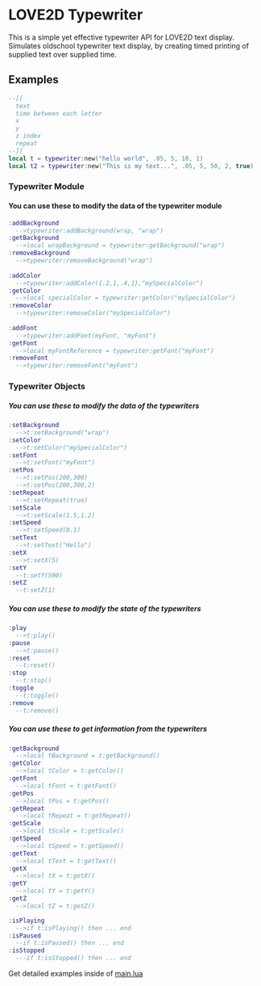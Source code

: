 # __LOVE2D Typewriter__
This is a simple yet effective typewriter API for LOVE2D text display.<br>
Simulates oldschool typewriter text display, by creating timed printing of supplied text over supplied time.

## Examples
```lua 
--[[
  text
  time between each letter
  x
  y
  z index
  repeat
--]]
local t = typewriter:new("hello world", .05, 5, 10, 1)
local t2 = typewriter:new("This is my text...", .05, 5, 50, 2, true)
```
### Typewriter Module
#### You can use these to modify the data of the typewriter module<br>
```lua
:addBackground
  -->typewriter:addBackground(wrap, "wrap")
:getBackground
  -->local wrapBackground = typewriter:getBackground("wrap")
:removeBackground
  -->typewriter:removeBackground("wrap")
  
:addColor
  -->typewriter:addColor({.2,1,.4,1},"mySpecialColor")
:getColor
  -->local specialColor = typewriter:getColor("mySpecialColor")
:removeColor
  -->typewriter:removeColor("mySpecialColor")
  
:addFont
  -->typewriter:addFont(myFont, "myFont")
:getFont
  -->local myFontReference = typewriter:getFont("myFont")
:removeFont
  -->typewriter:removeFont("myFont")
```
### Typewriter Objects
##### You can use these to modify the data of the typewriters<br>
```lua
:setBackground
  -->t:setBackground("wrap")
:setColor
  -->t:setColor("mySpecialColor")
:setFont
  -->t:setFont("myFont")
:setPos
  -->t:setPos(200,300)
  -->t:setPos(200,300,2)
:setRepeat
  -->t:setRepeat(true)
:setScale
  -->t:setScale(1.5,1.2)
:setSpeed
  -->t:setSpeed(0.1)
:setText
  -->t:setText("Hello")
:setX
  -->t:setX(5)
:setY
  --t:setY(500)
:setZ
  --t:setZ(1)
```
##### You can use these to modify the state of the typewriters<br>
```lua
:play
  -->t:play()
:pause
  -->t:pause()
:reset
  --t:reset()
:stop
  --t:stop()
:toggle
  --t:toggle()
:remove
  --t:remove()
```
##### You can use these to get information from the typewriters<br>
```lua
:getBackground
  -->local tBackground = t:getBackground()
:getColor
  -->local tColor = t:getColor()
:getFont
  -->local tFont = t:getFont()
:getPos
  -->local tPos = t:getPos()
:getRepeat
  -->local tRepeat = t:getRepeat()
:getScale
  -->local tScale = t:getScale()
:getSpeed
  -->local tSpeed = t:getSpeed()
:getText
  -->local tText = t:getText()
:getX
  -->local tX = t:getX()
:getY
  -->local tY = t:getY()
:getZ
  -->local tZ = t:getZ()

:isPlaying
  -->if t:isPlaying() then ... end
:isPaused
  --if t:isPaused() then ... end
:isStopped
  ---if t:isStopped() then ... end
```
Get detailed examples inside of [main.lua](https://github.com/czgaming94/love2d-typewriter/blob/main/main.lua)
